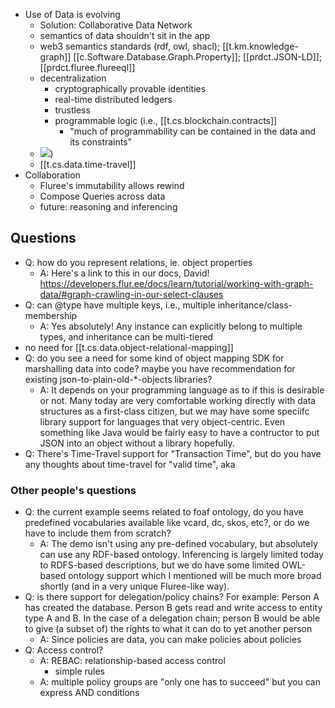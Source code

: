 

- Use of Data is evolving
  - Solution: Collaborative Data Network
  - semantics of data shouldn't sit in the app
  - web3 semantics standards (rdf, owl, shacl); [[t.km.knowledge-graph]] [[c.Software.Database.Graph.Property]]; [[prdct.JSON-LD]]; [[prdct.fluree.flureeql]]
  - decentralization
    - cryptographically provable identities
    - real-time distributed ledgers
    - trustless
    - programmable logic (i.e., [[t.cs.blockchain.contracts]]
      -  "much of programmability can be contained in the data and its constraints"
  - ![](/assets/images/2023-12-07-08-10-51.png))
  - [[t.cs.data.time-travel]]
- Collaboration
  - Fluree's immutability allows rewind
  - Compose Queries across data
  - future: reasoning and inferencing


## Questions

- Q: how do you represent relations, ie. object properties
  - A: Here's a link to this in our docs, David! https://developers.flur.ee/docs/learn/tutorial/working-with-graph-data/#graph-crawling-in-our-select-clauses
- Q: can @type have multiple keys, i.e., multiple inheritance/class-membership
  - A: Yes absolutely! Any instance can explicitly belong to multiple types, and inheritance can be multi-tiered
- no need for [[t.cs.data.object-relational-mapping]]
- Q: do you see a need for some kind of object mapping SDK for marshalling data into code? maybe you have recommendation for existing json-to-plain-old-*-objects libraries?
  - A: It depends on your programming language as to if this is desirable or not. Many today are very comfortable working directly with data structures as a first-class citizen, but we may have some speciifc library support for languages that very object-centric. Even something like Java would be fairly easy to have a contructor to put JSON into an object without a library hopefully.
- Q: There's Time-Travel support for "Transaction Time", but do you have any thoughts about time-travel for "valid time", aka 

### Other people's questions

- Q: the current example seems related to foaf ontology, do you have predefined vocabularies available like vcard, dc, skos, etc?, or do we have to include them from scratch?
  - A: The demo isn't using any pre-defined vocabulary, but absolutely can use any RDF-based ontology. Inferencing is largely limited today to RDFS-based descriptions, but we do have some limited OWL-based ontology support which I mentioned will be much more broad shortly (and in a very unique Fluree-like way).
- Q: is there support for delegation/policy chains? For example: Person A has created the database. Person B gets read and write access to entity type A and B. In the case of a delegation chain; person B would be able to give (a subset of) the rights to what it can do to yet another person
  - A: Since policies are data, you can make policies about policies
- Q: Access control?
  - A: REBAC: relationship-based access control
    - simple rules
  - A: multiple policy groups are "only one has to succeed" but you can express AND conditions